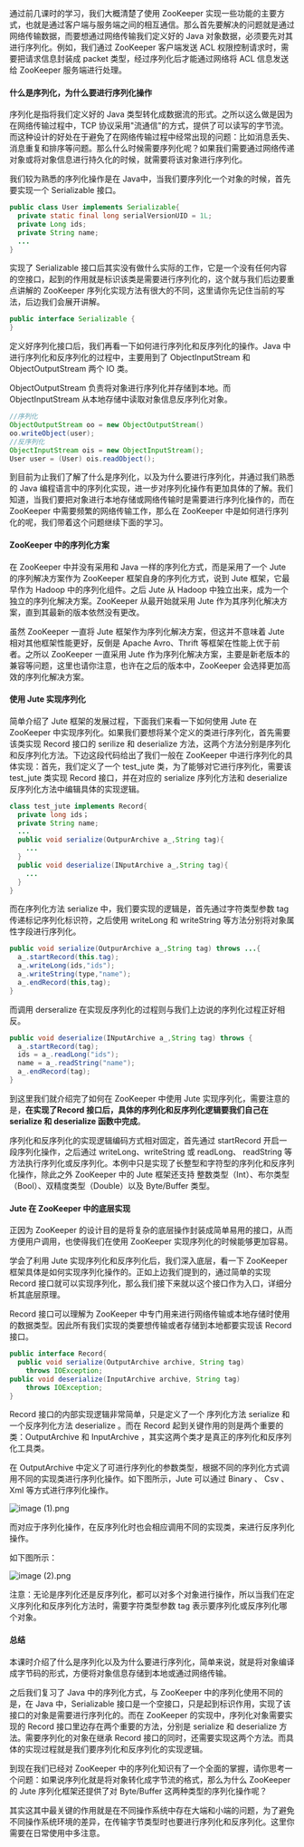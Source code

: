 通过前几课时的学习，我们大概清楚了使用 ZooKeeper 实现一些功能的主要方式，也就是通过客户端与服务端之间的相互通信。那么首先要解决的问题就是通过网络传输数据，而要想通过网络传输我们定义好的 Java 对象数据，必须要先对其进行序列化。例如，我们通过 ZooKeeper 客户端发送 ACL 权限控制请求时，需要把请求信息封装成 packet 类型，经过序列化后才能通过网络将 ACL 信息发送给 ZooKeeper 服务端进行处理。

#### 什么是序列化，为什么要进行序列化操作

序列化是指将我们定义好的 Java 类型转化成数据流的形式。之所以这么做是因为在网络传输过程中，TCP 协议采用"流通信"的方式，提供了可以读写的字节流。而这种设计的好处在于避免了在网络传输过程中经常出现的问题：比如消息丢失、消息重复和排序等问题。那么什么时候需要序列化呢？如果我们需要通过网络传递对象或将对象信息进行持久化的时候，就需要将该对象进行序列化。

我们较为熟悉的序列化操作是在 Java中，当我们要序列化一个对象的时候，首先要实现一个 Serializable 接口。

```java
public class User implements Serializable{
  private static final long serialVersionUID = 1L;
  private Long ids;
  private String name;
  ...
}
```

实现了 Serializable 接口后其实没有做什么实际的工作，它是一个没有任何内容的空接口，起到的作用就是标识该类是需要进行序列化的，这个就与我们后边要重点讲解的 ZooKeeper 序列化实现方法有很大的不同，这里请你先记住当前的写法，后边我们会展开讲解。

```java
public interface Serializable {
}
```

定义好序列化接口后，我们再看一下如何进行序列化和反序列化的操作。Java 中进行序列化和反序列化的过程中，主要用到了 ObjectInputStream 和 ObjectOutputStream 两个 IO 类。

ObjectOutputStream 负责将对象进行序列化并存储到本地。而 ObjectInputStream 从本地存储中读取对象信息反序列化对象。

```java
//序列化
ObjectOutputStream oo = new ObjectOutputStream()
oo.writeObject(user);
//反序列化
ObjectInputStream ois = new ObjectInputStream();
User user = (User) ois.readObject();
```

到目前为止我们了解了什么是序列化，以及为什么要进行序列化，并通过我们熟悉的 Java 编程语言中的序列化实现，进一步对序列化操作有更加具体的了解。我们知道，当我们要把对象进行本地存储或网络传输时是需要进行序列化操作的，而在 ZooKeeper 中需要频繁的网络传输工作，那么在 ZooKeeper 中是如何进行序列化的呢，我们带着这个问题继续下面的学习。

#### ZooKeeper 中的序列化方案

在 ZooKeeper 中并没有采用和 Java 一样的序列化方式，而是采用了一个 Jute 的序列解决方案作为 ZooKeeper 框架自身的序列化方式，说到 Jute 框架，它最早作为 Hadoop 中的序列化组件。之后 Jute 从 Hadoop 中独立出来，成为一个独立的序列化解决方案。ZooKeeper 从最开始就采用 Jute 作为其序列化解决方案，直到其最新的版本依然没有更改。

虽然 ZooKeeper 一直将 Jute 框架作为序列化解决方案，但这并不意味着 Jute 相对其他框架性能更好，反倒是 Apache Avro、Thrift 等框架在性能上优于前者。之所以 ZooKeeper 一直采用 Jute 作为序列化解决方案，主要是新老版本的兼容等问题，这里也请你注意，也许在之后的版本中，ZooKeeper 会选择更加高效的序列化解决方案。

#### 使用 Jute 实现序列化

简单介绍了 Jute 框架的发展过程，下面我们来看一下如何使用 Jute 在 ZooKeeper 中实现序列化。如果我们要想将某个定义的类进行序列化，首先需要该类实现 Record 接口的 serilize 和 deserialize 方法，这两个方法分别是序列化和反序列化方法。下边这段代码给出了我们一般在 ZooKeeper 中进行序列化的具体实现：首先，我们定义了一个 test_jute 类，为了能够对它进行序列化，需要该 test_jute 类实现 Record 接口，并在对应的 serialize 序列化方法和 deserialize 反序列化方法中编辑具体的实现逻辑。

```java
class test_jute implements Record{
  private long ids；
  private String name;
  ...
  public void serialize(OutpurArchive a_,String tag){
    ...
  }
  public void deserialize(INputArchive a_,String tag){
    ...
  }
}
```

而在序列化方法 serialize 中，我们要实现的逻辑是，首先通过字符类型参数 tag 传递标记序列化标识符，之后使用 writeLong 和 writeString 等方法分别将对象属性字段进行序列化。

```java
public void serialize(OutpurArchive a_,String tag) throws ...{
  a_.startRecord(this.tag);
  a_.writeLong(ids,"ids");
  a_.writeString(type,"name");
  a_.endRecord(this,tag);
}
```

而调用 derseralize 在实现反序列化的过程则与我们上边说的序列化过程正好相反。

```java
public void deserialize(INputArchive a_,String tag) throws {
  a_.startRecord(tag);
  ids = a_.readLong("ids");
  name = a_.readString("name");
  a_.endRecord(tag);
}
```

到这里我们就介绍完了如何在 ZooKeeper 中使用 Jute 实现序列化，需要注意的是，**在实现了Record 接口后，具体的序列化和反序列化逻辑要我们自己在 serialize 和 deserialize 函数中完成**。

序列化和反序列化的实现逻辑编码方式相对固定，首先通过 startRecord 开启一段序列化操作，之后通过 writeLong、writeString 或 readLong、 readString 等方法执行序列化或反序列化。本例中只是实现了长整型和字符型的序列化和反序列化操作，除此之外 ZooKeeper 中的 Jute 框架还支持 整数类型（Int）、布尔类型（Bool）、双精度类型（Double）以及 Byte/Buffer 类型。

#### Jute 在 ZooKeeper 中的底层实现

正因为 ZooKeeper 的设计目的是将复杂的底层操作封装成简单易用的接口，从而方便用户调用，也使得我们在使用 ZooKeeper 实现序列化的时候能够更加容易。

学会了利用 Jute 实现序列化和反序列化后，我们深入底层，看一下 ZooKeeper 框架具体是如何实现序列化操作的。正如上边我们提到的，通过简单的实现 Record 接口就可以实现序列化，那么我们接下来就以这个接口作为入口，详细分析其底层原理。

Record 接口可以理解为 ZooKeeper 中专门用来进行网络传输或本地存储时使用的数据类型。因此所有我们实现的类要想传输或者存储到本地都要实现该 Record 接口。

```java
public interface Record{
  public void serialize(OutputArchive archive, String tag)
    throws IOException;
public void deserialize(InputArchive archive, String tag)
    throws IOException;
}
```

Record 接口的内部实现逻辑非常简单，只是定义了一个 序列化方法 serialize 和一个反序列化方法 deserialize 。而在 Record 起到关键作用的则是两个重要的类：OutputArchive 和 InputArchive ，其实这两个类才是真正的序列化和反序列化工具类。

在 OutputArchive 中定义了可进行序列化的参数类型，根据不同的序列化方式调用不同的实现类进行序列化操作。如下图所示，Jute 可以通过 Binary 、 Csv 、Xml 等方式进行序列化操作。

![image (1).png](https://s0.lgstatic.com/i/image/M00/0A/C3/Ciqc1F6-a8CAUVfhAABcAV_NNXw402.png)

而对应于序列化操作，在反序列化时也会相应调用不同的实现类，来进行反序列化操作。  

如下图所示：

![image (2).png](https://s0.lgstatic.com/i/image/M00/0A/C3/CgqCHl6-a8mAOP1YAABW8fO1GAM913.png)

注意：无论是序列化还是反序列化，都可以对多个对象进行操作，所以当我们在定义序列化和反序列化方法时，需要字符类型参数 tag 表示要序列化或反序列化哪个对象。

#### 总结

本课时介绍了什么是序列化以及为什么要进行序列化，简单来说，就是将对象编译成字节码的形式，方便将对象信息存储到本地或通过网络传输。

之后我们复习了 Java 中的序列化方式，与 ZooKeeper 中的序列化使用不同的是，在 Java 中，Serializable 接口是一个空接口，只是起到标识作用，实现了该接口的对象是需要进行序列化的。而在 ZooKeeper 的实现中，序列化对象需要实现的 Record 接口里边存在两个重要的方法，分别是 serialize 和 deserialize 方法。需要序列化的对象在继承 Record 接口的同时，还需要实现这两个方法。而具体的实现过程就是我们要序列化和反序列化的实现逻辑。

到现在我们已经对 ZooKeeper 中的序列化知识有了一个全面的掌握，请你思考一个问题：如果说序列化就是将对象转化成字节流的格式，那么为什么 ZooKeeper 的 Jute 序列化框架还提供了对 Byte/Buffer 这两种类型的序列化操作呢？

其实这其中最关键的作用就是在不同操作系统中存在大端和小端的问题，为了避免不同操作系统环境的差异，在传输字节类型时也要进行序列化和反序列化。这里你需要在日常使用中多注意。
